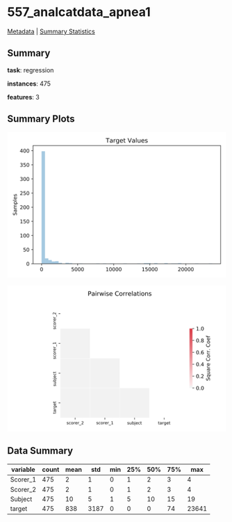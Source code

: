 # 557_analcatdata_apnea1

[Metadata](metadata.yaml) | [Summary Statistics](summary_stats.csv)

## Summary

**task**: regression

**instances**: 475

**features**: 3

## Summary Plots

![Labels](label.svg)

![Corr](corr.svg)

## Data Summary

|	variable	|	count	|	mean	|	std	|	min	|	25%	|	50%	|	75%	|	max|
| --- | --- | --- | --- | --- | --- | --- | --- | --- |
|	Scorer_1	|	475	|	2	|	1	|	0	|	1	|	2	|	3	|	4
|	Scorer_2	|	475	|	2	|	1	|	0	|	1	|	2	|	3	|	4
|	Subject	|	475	|	10	|	5	|	1	|	5	|	10	|	15	|	19
|	target	|	475	|	838	|	3187	|	0	|	0	|	0	|	74	|	23641
